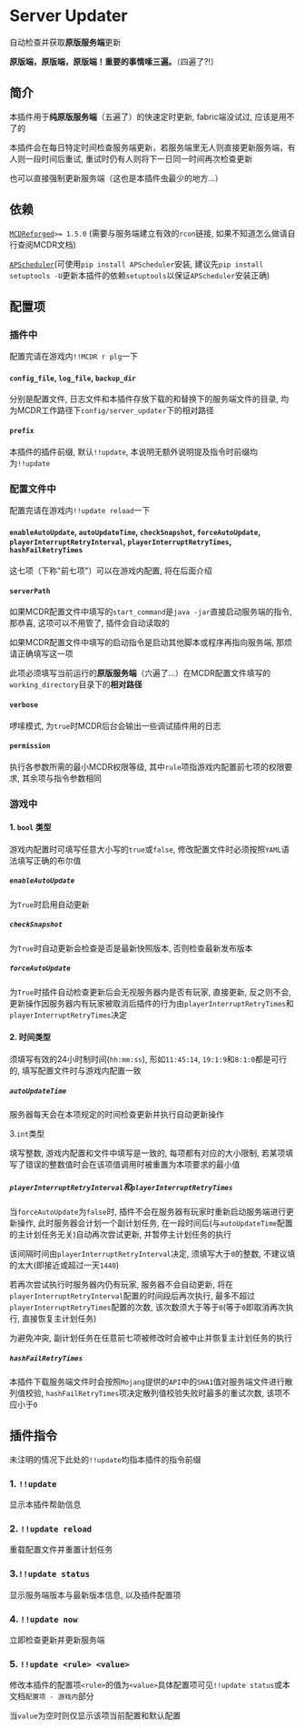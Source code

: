 # Server Updater
自动检查并获取**原版服务端**更新

**原版端，原版端，原版端！重要的事情嗦三遍。**（四遍了?!）

## 简介
本插件用于**纯原版服务端**（五遍了）的快速定时更新, fabric端没试过, 应该是用不了的

本插件会在每日特定时间检查服务端更新，若服务端里无人则直接更新服务端，有人则一段时间后重试, 重试时仍有人则将下一日同一时间再次检查更新

也可以直接强制更新服务端（这也是本插件虫最少的地方...）

## 依赖
[`MCDReforged`](http://github.com/Fallen-Breath/MCDReforged)`>= 1.5.0` (需要与服务端建立有效的`rcon`链接, 如果不知道怎么做请自行查阅MCDR文档)

[`APScheduler`](https://pypi.org/project/APScheduler/)(可使用`pip install APScheduler`安装, 建议先`pip install setuptools -U`更新本插件的依赖`setuptools`以保证`APScheduler`安装正确)

## 配置项
### 插件中
配置完请在游戏内`!!MCDR r plg`一下
#### `config_file`, `log_file`, `backup_dir`
分别是配置文件, 日志文件和本插件存放下载的和替换下的服务端文件的目录, 均为MCDR工作路径下`config/server_updater`下的相对路径

#### `prefix`
本插件的插件前缀, 默认`!!update`, 本说明无额外说明提及指令时前缀均为`!!update`

### 配置文件中
配置完请在游戏内`!!update reload`一下

#### `enableAutoUpdate`, `autoUpdateTime`, `checkSnapshot`, `forceAutoUpdate`, `playerInterruptRetryInterval`, `playerInterruptRetryTimes`, `hashFailRetryTimes`
这七项（下称"前七项"）可以在游戏内配置, 将在后面介绍

#### `serverPath`
如果MCDR配置文件中填写的`start_command`是`java -jar`直接启动服务端的指令, 那恭喜, 这项可以不用管了, 插件会自动读取的

如果MCDR配置文件中填写的启动指令是启动其他脚本或程序再指向服务端, 那烦请正确填写这一项

此项必须填写当前运行的**原版服务端**（六遍了...）在MCDR配置文件填写的`working_directory`目录下的**相对路径**

#### `verbose`
啰嗦模式, 为`true`时MCDR后台会输出一些调试插件用的日志

#### `permission`
执行各参数所需的最小MCDR权限等级, 其中`rule`项指游戏内配置前七项的权限要求, 其余项与指令参数相同

### 游戏中

#### 1. `bool` 类型

游戏内配置时可填写任意大小写的`true`或`false`, 修改配置文件时必须按照`YAML`语法填写正确的布尔值

##### `enableAutoUpdate`

为`True`时启用自动更新

##### `checkSnapshot`

为`True`时自动更新会检查是否是最新快照版本, 否则检查最新发布版本

##### `forceAutoUpdate`

为`True`时插件自动检查更新后会无视服务器内是否有玩家, 直接更新, 反之则不会, 更新操作因服务器内有玩家被取消后插件的行为由`playerInterruptRetryTimes`和`playerInterruptRetryTimes`决定

#### 2. 时间类型

须填写有效的24小时制时间(`hh:mm:ss`), 形如`11:45:14`, `19:1:9`和`8:1:0`都是可行的, 填写配置文件时与游戏内配置一致

##### `autoUpdateTime`

服务器每天会在本项规定的时间检查更新并执行自动更新操作

3.`int`类型

填写整数, 游戏内配置和文件中填写是一致的, 每项都有对应的大小限制, 若某项填写了错误的整数值时会在该项值调用时被重置为本项要求的最小值

##### `playerInterruptRetryInterval`和`playerInterruptRetryTimes`

当`forceAutoUpdate`为`false`时, 插件不会在服务器有玩家时重新启动服务端进行更新操作, 此时服务器会计划一个副计划任务, 在一段时间后(与`autoUpdateTime`配置的主计划任务无关)自动再次尝试更新, 并暂停主计划任务的执行

该间隔时间由`playerInterruptRetryInterval`决定, 须填写大于`0`的整数, 不建议填的太大(即接近或超过一天`1440`)

若再次尝试执行时服务器内仍有玩家, 服务器不会自动更新, 将在`playerInterruptRetryInterval`配置的时间段后再次执行, 最多不超过`playerInterruptRetryTimes`配置的次数, 该次数须大于等于`0`(等于`0`即取消再次执行, 直接恢复主计划任务)

为避免冲突, 副计划任务在任意前七项被修改时会被中止并恢复主计划任务的执行

##### `hashFailRetryTimes`

本插件下载服务端文件时会按照`Mojang`提供的`API`中的`SHA1`值对服务端文件进行散列值校验, `hashFailRetryTimes`项决定散列值校验失败时最多的重试次数, 该项不应小于`0`

## 插件指令

未注明的情况下此处的`!!update`均指本插件的指令前缀

### 1. `!!update`

显示本插件帮助信息

### 2. `!!update reload`

重载配置文件并重置计划任务

### 3.`!!update status`

显示服务端版本与最新版本信息, 以及插件配置项

### 4. `!!update now`

立即检查更新并更新服务端

### 5. `!!update <rule> <value>`

修改本插件的配置项`<rule>`的值为`<value>`具体配置项可见`!!update status`或本文档`配置项 - 游戏内`部分

当`value`为空时则仅显示该项当前配置和默认配置